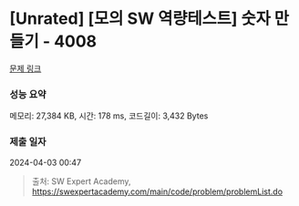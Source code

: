 # [Unrated] [모의 SW 역량테스트] 숫자 만들기 - 4008 

[문제 링크](https://swexpertacademy.com/main/code/problem/problemDetail.do?contestProbId=AWIeRZV6kBUDFAVH) 

### 성능 요약

메모리: 27,384 KB, 시간: 178 ms, 코드길이: 3,432 Bytes

### 제출 일자

2024-04-03 00:47



> 출처: SW Expert Academy, https://swexpertacademy.com/main/code/problem/problemList.do